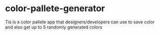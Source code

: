# color-pallete-generator
Tis is a color pallete app that designers/developers can use to save color and also get up to 5 randomly generated colors
